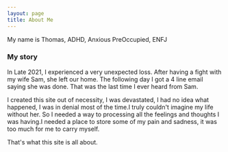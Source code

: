 ```yaml
---
layout: page
title: About Me
---
```

My name is Thomas, ADHD, Anxious PreOccupied, ENFJ  

### My story

In Late 2021, I experienced a very unexpected loss. After having a fight with my wife Sam, she left our home. The following day I got a 4 line email saying she was done. That was the last time I ever heard from Sam.  

I created this site out of necessity, I was devastated, I had no idea what happened, I was in denial most of the time.I truly couldn't imagine my life without her. So I needed a way to processing all the feelings and thoughts I was having.I needed a place to store some of my pain and sadness, it was too much for me to carry myself.  

That's what this site is all about.
